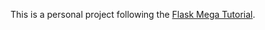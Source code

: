 This is a personal project following the [Flask Mega Tutorial](https://blog.miguelgrinberg.com/post/the-flask-mega-tutorial-part-i-hello-world).
